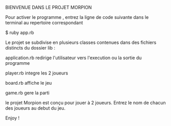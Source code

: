 BIENVENUE DANS LE PROJET MORPION

Pour activer le programme , entrez la ligne de code suivante dans le terminal au repertoire correspondant

$ ruby app.rb

Le projet se subdivise en plusieurs classes contenues dans des fichiers distincts du dossier lib :

application.rb redirige l'utilisateur vers l'execution ou la sortie du programme

player.rb integre les 2 joueurs

board.rb affiche le jeu

game.rb gere la parti

le projet Morpion est conçu pour jouer à 2 joueurs. Entrez le nom de chacun des joueurs au debut du jeu.

Enjoy !